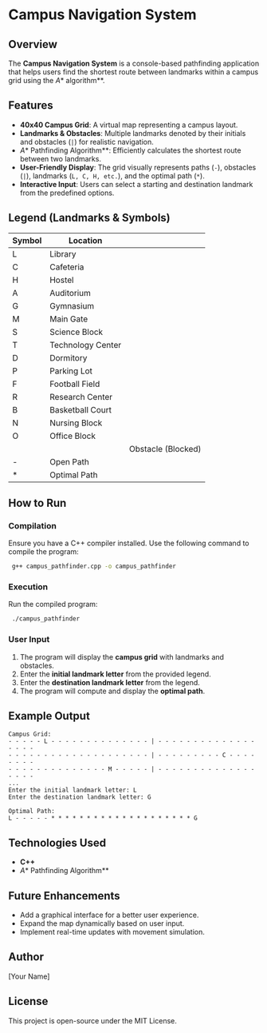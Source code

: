 # Campus Navigation System

## Overview

The **Campus Navigation System** is a console-based pathfinding application that helps users find the shortest route between landmarks within a campus grid using the *A*\* algorithm\*\*.

## Features

- **40x40 Campus Grid**: A virtual map representing a campus layout.
- **Landmarks & Obstacles**: Multiple landmarks denoted by their initials and obstacles (`|`) for realistic navigation.
- *A*\* Pathfinding Algorithm\*\*: Efficiently calculates the shortest route between two landmarks.
- **User-Friendly Display**: The grid visually represents paths (`-`), obstacles (`|`), landmarks (`L, C, H, etc.`), and the optimal path (`*`).
- **Interactive Input**: Users can select a starting and destination landmark from the predefined options.

## Legend (Landmarks & Symbols)

| Symbol | Location          |                    |
| ------ | ----------------- | ------------------ |
| L      | Library           |                    |
| C      | Cafeteria         |                    |
| H      | Hostel            |                    |
| A      | Auditorium        |                    |
| G      | Gymnasium         |                    |
| M      | Main Gate         |                    |
| S      | Science Block     |                    |
| T      | Technology Center |                    |
| D      | Dormitory         |                    |
| P      | Parking Lot       |                    |
| F      | Football Field    |                    |
| R      | Research Center   |                    |
| B      | Basketball Court  |                    |
| N      | Nursing Block     |                    |
| O      | Office Block      |                    |
|        |                   | Obstacle (Blocked) |
| -      | Open Path         |                    |
| \*     | Optimal Path      |                    |

## How to Run

### Compilation

Ensure you have a C++ compiler installed. Use the following command to compile the program:

```sh
 g++ campus_pathfinder.cpp -o campus_pathfinder
```

### Execution

Run the compiled program:

```sh
 ./campus_pathfinder
```

### User Input

1. The program will display the **campus grid** with landmarks and obstacles.
2. Enter the **initial landmark letter** from the provided legend.
3. Enter the **destination landmark letter** from the legend.
4. The program will compute and display the **optimal path**.

## Example Output

```
Campus Grid:
- - - - - L - - - - - - - - - - - - - - | - - - - - - - - - - - - - - - - - -
- - - - - - - - - - - - - - - - - - - - | - - - - - - - - - C - - - - - - - -
- - - - - - - - - - - - - - M - - - - - | - - - - - - - - - - - - - - - - - -
...
Enter the initial landmark letter: L
Enter the destination landmark letter: G

Optimal Path:
L - - - - - * * * * * * * * * * * * * * * * * * * * G
```

## Technologies Used

- **C++**
- *A*\* Pathfinding Algorithm\*\*

## Future Enhancements

- Add a graphical interface for a better user experience.
- Expand the map dynamically based on user input.
- Implement real-time updates with movement simulation.

## Author

[Your Name]

## License

This project is open-source under the MIT License.

